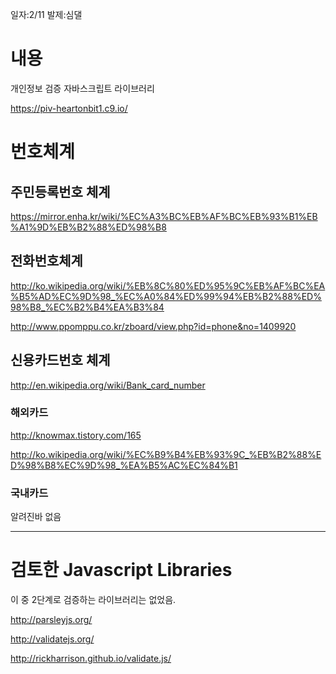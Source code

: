 일자:2/11
발제:심댈

# 내용

개인정보 검증 자바스크립트 라이브러리

https://piv-heartonbit1.c9.io/


# 번호체계

## 주민등록번호 체계

https://mirror.enha.kr/wiki/%EC%A3%BC%EB%AF%BC%EB%93%B1%EB%A1%9D%EB%B2%88%ED%98%B8

## 전화번호체계
http://ko.wikipedia.org/wiki/%EB%8C%80%ED%95%9C%EB%AF%BC%EA%B5%AD%EC%9D%98_%EC%A0%84%ED%99%94%EB%B2%88%ED%98%B8_%EC%B2%B4%EA%B3%84

http://www.ppomppu.co.kr/zboard/view.php?id=phone&no=1409920

## 신용카드번호 체계

http://en.wikipedia.org/wiki/Bank_card_number

### 해외카드

http://knowmax.tistory.com/165

http://ko.wikipedia.org/wiki/%EC%B9%B4%EB%93%9C_%EB%B2%88%ED%98%B8%EC%9D%98_%EA%B5%AC%EC%84%B1

### 국내카드

알려진바 없음


---




# 검토한  Javascript Libraries

이 중 2단계로 검증하는 라이브러리는 없었음.

http://parsleyjs.org/

http://validatejs.org/

http://rickharrison.github.io/validate.js/